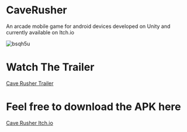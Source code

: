 # CaveRusher
An arcade mobile game for android devices developed on Unity and currently available on Itch.io


![bsqh5u](https://github.com/balserDev/CaveRusher/assets/134951579/c454219b-8ffe-4a10-8a78-0ddbf0cfc1e1)


# Watch The Trailer
[Cave Rusher Trailer](https://www.youtube.com/watch?v=-Zbdj3WElZM&t=1s)

# Feel free to download the APK here
[Cave Rusher Itch.io](https://balser.itch.io/cave-rusher)
